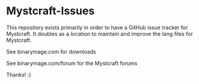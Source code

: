 Mystcraft-Issues
================
This repository exists primarily in order to have a GitHub issue tracker for Mystcraft.
It doubles as a location to maintain and improve the lang files for Mystcraft.


See binarymage.com for downloads

See binarymage.com/forum for the Mystcraft forums

Thanks! :)
